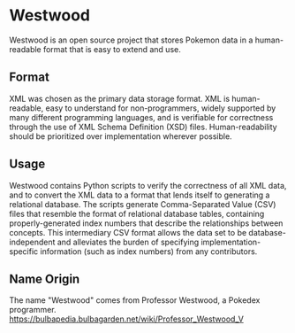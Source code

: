 # Westwood

Westwood is an open source project that stores Pokemon data in a human-readable format that is easy to extend and use.

## Format

XML was chosen as the primary data storage format. XML is human-readable, easy to understand for non-programmers, widely supported by many different programming languages, and is verifiable for correctness through the use of XML Schema Definition (XSD) files. Human-readability should be prioritized over implementation wherever possible.

## Usage

Westwood contains Python scripts to verify the correctness of all XML data, and to convert the XML data to a format that lends itself to generating a relational database. The scripts generate Comma-Separated Value (CSV) files that resemble the format of relational database tables, containing properly-generated index numbers that describe the relationships between concepts. This intermediary CSV format allows the data set to be database-independent and alleviates the burden of specifying implementation-specific information (such as index numbers) from any contributors.

## Name Origin

The name "Westwood" comes from Professor Westwood, a Pokedex programmer. https://bulbapedia.bulbagarden.net/wiki/Professor_Westwood_V
